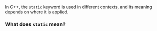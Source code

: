 In C++, the `static` keyword is used in different contexts, and its meaning depends on where it is applied.

### What does `static` mean?
